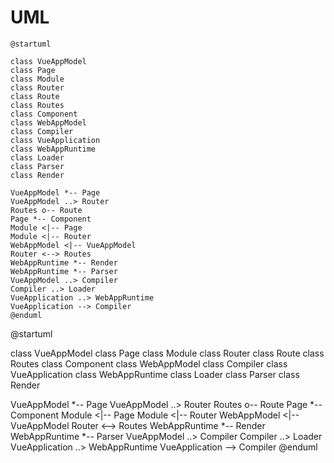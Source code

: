 # UML
```uml
@startuml

class VueAppModel
class Page
class Module
class Router
class Route
class Routes
class Component
class WebAppModel
class Compiler
class VueApplication
class WebAppRuntime
class Loader
class Parser
class Render

VueAppModel *-- Page
VueAppModel ..> Router
Routes o-- Route
Page *-- Component
Module <|-- Page
Module <|-- Router
WebAppModel <|-- VueAppModel
Router <--> Routes
WebAppRuntime *-- Render
WebAppRuntime *-- Parser
VueAppModel ..> Compiler
Compiler ..> Loader
VueApplication ..> WebAppRuntime
VueApplication --> Compiler
@enduml
```
@startuml

class VueAppModel
class Page
class Module
class Router
class Route
class Routes
class Component
class WebAppModel
class Compiler
class VueApplication
class WebAppRuntime
class Loader
class Parser
class Render

VueAppModel *-- Page
VueAppModel ..> Router
Routes o-- Route
Page *-- Component
Module <|-- Page
Module <|-- Router
WebAppModel <|-- VueAppModel
Router <--> Routes
WebAppRuntime *-- Render
WebAppRuntime *-- Parser
VueAppModel ..> Compiler
Compiler ..> Loader
VueApplication ..> WebAppRuntime
VueApplication --> Compiler
@enduml
